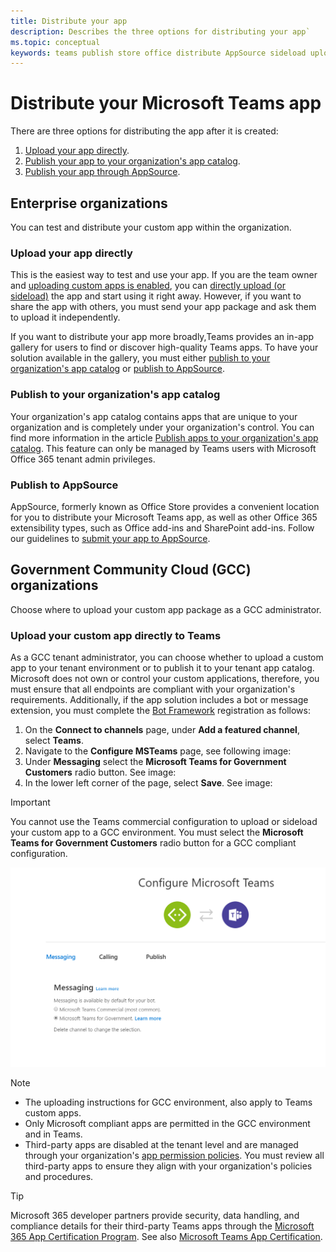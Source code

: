 ```yaml
---
title: Distribute your app
description: Describes the three options for distributing your app`
ms.topic: conceptual
keywords: teams publish store office distribute AppSource sideload upload app
---
```

# Distribute your Microsoft Teams app

There are three options for distributing the app after it is created:

1. [Upload your app directly](#upload-your-app-directly).
2. [Publish your app to your organization's app catalog](#publish-to-your-organizations-app-catalog).
3. [Publish your app through AppSource](#publish-to-appsource).

## Enterprise organizations

You can test and distribute your custom app within the organization.

### Upload your app directly

This is the easiest way to test and use your app. If you are the team owner and [uploading custom apps is enabled](/microsoftteams/admin-settings), you can [directly upload (or sideload)](./apps-upload.md) the app and start using it right away. However, if you want to share the app with others, you must send your app package and ask them to upload it independently.

If you want to distribute your app more broadly,Teams provides an in-app gallery for users to find or discover high-quality Teams apps. To have your solution available in the gallery, you must either [publish to your organization's app catalog](#publish-to-your-organizations-app-catalog) or [publish to AppSource](./appsource/publish.md).

### Publish to your organization's app catalog

Your organization's app catalog contains apps that are unique to your organization and is completely under your organization's control. You can find more information in the article [Publish apps to your organization's app catalog](/microsoftteams/tenant-apps-catalog-teams). This feature can only be managed by Teams users with Microsoft Office 365 tenant admin privileges.

### Publish to AppSource

AppSource, formerly known as Office Store provides a convenient location for you to distribute your Microsoft Teams app, as well as other Office 365 extensibility types, such as Office add-ins and SharePoint add-ins. Follow our guidelines to [submit your app to AppSource](./appsource/publish.md).

## Government Community Cloud (GCC) organizations

Choose where to upload your custom app package as a GCC administrator.
 
### Upload your custom app directly to Teams

 As a GCC tenant administrator, you can choose whether to upload a custom app to your tenant environment or to publish it to your tenant app catalog. Microsoft does not own or control your custom applications, therefore, you must ensure that all endpoints are compliant with your organization's requirements. Additionally, if the app solution includes a bot or message extension, you must complete the [Bot Framework](https://dev.botframework.com/) registration as follows:

1. On the **Connect to channels** page, under **Add a featured channel**, select **Teams**.
1. Navigate to the **Configure MSTeams** page, see following image:
1. Under **Messaging** select the **Microsoft Teams for Government Customers** radio button. See image:
1. In the lower left corner of the page, select **Save**. See image: 

>[!IMPORTANT]
> You cannot use the Teams commercial configuration to upload or sideload your custom app to a GCC environment. You must select the **Microsoft Teams for Government Customers** radio button for a GCC compliant configuration.

![Teams messaging configuration page](../../assets/images/gcc-configure.png)

> [!NOTE]
>
> * The uploading instructions for GCC environment, also apply to Teams custom apps. </br>
> * Only Microsoft compliant apps are permitted in the GCC environment and in Teams.
> * Third-party apps are disabled at the tenant level and are managed through your organization's [app permission policies](/microsoftteams/teams-app-permission-policies). You must review all third-party apps to ensure they align with your organization's policies and procedures.

> [!TIP]
>
> Microsoft 365 developer partners provide security, data handling, and compliance details for their third-party Teams apps through the [Microsoft 365 App Certification Program](/microsoft-365-app-certification/overview). See also [Microsoft Teams App Certification](/microsoftteams/platform/concepts/deploy-and-publish/appsource/post-publish/application-certification).
</br></br>
